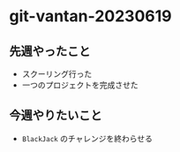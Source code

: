 # git-vantan-20230619

## 先週やったこと

- スクーリング行った
- 一つのプロジェクトを完成させた

## 今週やりたいこと

- `BlackJack` のチャレンジを終わらせる
